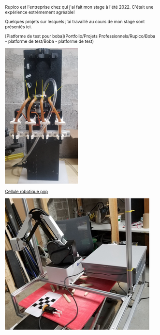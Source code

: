 
 Rupico est l'entreprise chez qui j'ai fait mon stage à l'été 2022. C'était une expérience extrèmement agréable! 

 Quelques projets sur lesquels j'ai travaillé au cours de mon stage sont présentés ici.

[Platforme de test pour boba](Portfolio/Projets Professionnels/Rupico/Boba - platforme de test/Boba - platforme de test)

![Figure 6 Prototype d'un distributeur de goutes pour cuisine moléculaire](Boba%20-%20platforme%20de%20test/media/Pasted%20image%2020230416164253.png)

[Cellule robotique pnp](Cellule%20robotique%20pnp)

![Figure 1 Cellule robotique de petite taille](Cellule%20robotique%20pnp/media/Pasted%20image%2020230416164020.png)


